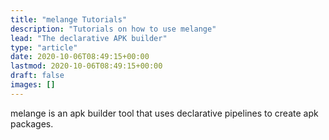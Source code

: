 ```yaml
---
title: "melange Tutorials"
description: "Tutorials on how to use melange"
lead: "The declarative APK builder"
type: "article"
date: 2020-10-06T08:49:15+00:00
lastmod: 2020-10-06T08:49:15+00:00
draft: false
images: []
---
```


melange is an apk builder tool that uses declarative pipelines to create apk packages.
